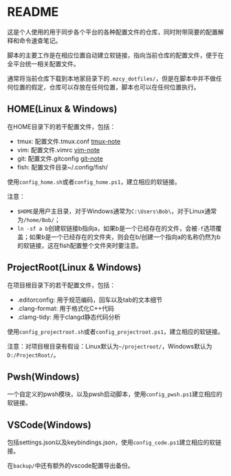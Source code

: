 # README

这是个人使用的用于同步各个平台的各种配置文件的仓库，同时附带简要的配置解释和命令速查笔记。

脚本的主要工作是在相应位置自动建立软链接，指向当前仓库的配置文件，便于在全平台统一相关配置文件。

通常将当前仓库下载到本地家目录下的`.mzcy_dotfiles/`，但是在脚本中并不做任何位置的假定，仓库可以存放在任何位置，脚本也可以在任何位置执行。

## HOME(Linux & Windows)

在HOME目录下的若干配置文件，包括：

* tmux: 配置文件.tmux.conf [tmux-note](./tmux/tmux-note.md)
* vim: 配置文件.vimrc [vim-note](./vim/vim-note.md)
* git: 配置文件.gitconfig [git-note](./git/git-note.md)
* fish: 配置文件目录~/.config/fish/

使用`config_home.sh`或者`config_home.ps1`，建立相应的软链接。

注意：

* `$HOME`是用户主目录，对于Windows通常为`C:\Users\Bob\`，对于Linux通常为`/home/Bob/`；
* `ln -sf a b`创建软链接b指向a，如果b是一个已经存在的文件，会被`-f`选项覆盖；如果b是一个已经存在的文件夹，则会在b/创建一个指向a的名称仍然为b的软链接，这在fish配置整个文件夹时要注意。



## ProjectRoot(Linux & Windows)

在项目根目录下的若干配置文件，包括：

* .editorconfig: 用于规范编码，回车以及tab的文本细节
* .clang-format: 用于格式化C++代码
* .clamg-tidy: 用于clangd静态代码分析

使用`config_projectroot.sh`或者`config_projectroot.ps1`，建立相应的软链接。

注意：对项目根目录有假设：Linux默认为`~/projectroot/`，Windows默认为`D:/ProjectRoot/`。

## Pwsh(Windows)

一个自定义的pwsh模块，以及pwsh启动脚本，使用`config_pwsh.ps1`建立相应的软链接。


## VSCode(Windows)

包括settings.json以及keybindings.json，使用`config_code.ps1`建立相应的软链接。

在`backup/`中还有额外的vscode配置导出备份。

